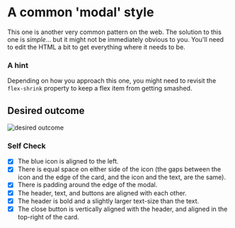# A common 'modal' style

This one is another very common pattern on the web. The solution to this one is _simple_... but it might not be immediately obvious to you. You'll need to edit the HTML a bit to get everything where it needs to be.

### A hint

Depending on how you approach this one, you might need to revisit the `flex-shrink` property to keep a flex item from getting smashed.

## Desired outcome

![desired outcome](./desired-outcome.png)

### Self Check

-   [x] The blue icon is aligned to the left.
-   [x] There is equal space on either side of the icon (the gaps between the icon and the edge of the card, and the icon and the text, are the same).
-   [x] There is padding around the edge of the modal.
-   [x] The header, text, and buttons are aligned with each other.
-   [x] The header is bold and a slightly larger text-size than the text.
-   [x] The close button is vertically aligned with the header, and aligned in the top-right of the card.
